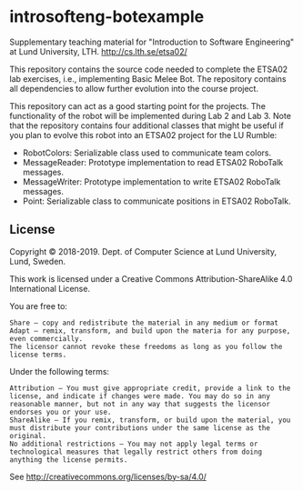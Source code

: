 # introsofteng-botexample
Supplementary teaching material for "Introduction to Software Engineering" at Lund University, LTH. http://cs.lth.se/etsa02/

This repository contains the source code needed to complete the ETSA02 lab exercises, i.e., implementing Basic Melee Bot. The repository contains all dependencies to allow further evolution into the course project.

This repository can act as a good starting point for the projects. The functionality of the robot will be implemented during Lab 2 and Lab 3. Note that the repository contains four additional classes that might be useful if you plan to evolve this robot into an ETSA02 project for the LU Rumble:

- RobotColors: Serializable class used to communicate team colors.
- MessageReader: Prototype implementation to read ETSA02 RoboTalk messages.
- MessageWriter: Prototype implementation to write ETSA02 RoboTalk messages.
- Point: Serializable class to communicate positions in ETSA02 RoboTalk.

## License

Copyright © 2018-2019. Dept. of Computer Science at Lund University, Lund, Sweden.

This work is licensed under a Creative Commons Attribution-ShareAlike 4.0 International License.

You are free to:

    Share — copy and redistribute the material in any medium or format
    Adapt — remix, transform, and build upon the materia for any purpose, even commercially.
    The licensor cannot revoke these freedoms as long as you follow the license terms.

Under the following terms:

    Attribution — You must give appropriate credit, provide a link to the license, and indicate if changes were made. You may do so in any reasonable manner, but not in any way that suggests the licensor endorses you or your use.
    ShareAlike — If you remix, transform, or build upon the material, you must distribute your contributions under the same license as the original.
    No additional restrictions — You may not apply legal terms or technological measures that legally restrict others from doing anything the license permits.

See http://creativecommons.org/licenses/by-sa/4.0/
